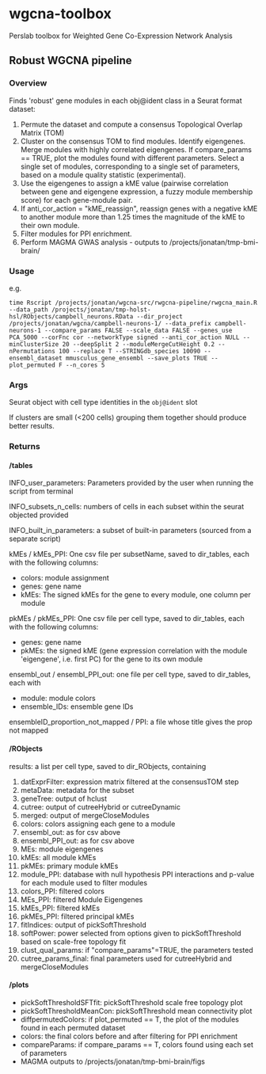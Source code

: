 # wgcna-toolbox

Perslab toolbox for Weighted Gene Co-Expression Network Analysis

## Robust WGCNA pipeline

### Overview

Finds 'robust' gene modules in each obj@ident class in a Seurat format dataset:

 1. Permute the dataset and compute a consensus Topological Overlap Matrix (TOM)
 2. Cluster on the consensus TOM to find modules. Identify eigengenes. Merge modules with highly correlated eigengenes.
      If compare_params == TRUE, plot the modules found with different parameters. Select a single set of modules, corresponding to a single set of parameters, based on a module quality statistic (experimental).
 3. Use the eigengenes to assign a kME value (pairwise correlation between gene and eigengene expression, a fuzzy module membership score) for each gene-module pair.
 4. If anti_cor_action = "kME_reassign", reassign genes with a negative kME to another module more than 1.25 times the magnitude of the kME to their own module.
 5. Filter modules for PPI enrichment.
 6. Perform MAGMA GWAS analysis - outputs to /projects/jonatan/tmp-bmi-brain/

### Usage

e.g.

`time Rscript /projects/jonatan/wgcna-src/rwgcna-pipeline/rwgcna_main.R --data_path /projects/jonatan/tmp-holst-hsl/RObjects/campbell_neurons.RData --dir_project /projects/jonatan/wgcna/campbell-neurons-1/ --data_prefix campbell-neurons-1 --compare_params FALSE --scale_data FALSE --genes_use PCA_5000 --corFnc cor --networkType signed --anti_cor_action NULL --minClusterSize 20 --deepSplit 2 --moduleMergeCutHeight 0.2 --nPermutations 100 --replace T --STRINGdb_species 10090 --ensembl_dataset mmusculus_gene_ensembl --save_plots TRUE --plot_permuted F --n_cores 5`

### Args

Seurat object with cell type identities in the `obj@ident` slot

If clusters are small (<200 cells) grouping them together should produce better results.

### Returns

#### /tables 

INFO_user_parameters: Parameters provided by the user when running the script from terminal

INFO_subsets_n_cells: numbers of cells in each subset within the seurat objected provided

INFO_built_in_parameters: a subset of built-in parameters (sourced from a separate script)

kMEs / kMEs_PPI: One csv file per subsetName, saved to dir_tables, each with the following columns:
* colors:       module assignment
* genes:        gene name
* kMEs:         The signed kMEs for the gene to every module, one column per module

pkMEs / pkMEs_PPI: One csv file per cell type, saved to dir_tables, each  with the following columns:
* genes:        gene name
* pkMEs:        the signed kME (gene expression correlation with the module 'eigengene', i.e. first PC)
                for the gene to its own module

ensembl_out / ensembl_PPI_out: one file per cell type, saved to dir_tables, each with
* module:       module colors
* ensemble_IDs: ensemble gene IDs

ensembleID_proportion_not_mapped / PPI: a file whose title gives the prop not mapped

#### /RObjects 

results: a list per cell type, saved to dir_RObjects, containing
  
1. datExprFilter: expression matrix filtered at the consensusTOM step
2. metaData:   metadata for the subset
3. geneTree:   output of hclust
4. cutree:     output of cutreeHybrid or cutreeDynamic
5. merged:     output of mergeCloseModules
6. colors:     colors assigning each gene to a module
7. ensembl_out: as for csv above
8. ensembl_PPI_out: as for csv above
9. MEs:        module eigengenes
10. kMEs:       all module kMEs
11. pkMEs:      primary module kMEs
12. module_PPI:  database with null hypothesis PPI interactions and p-value for each module
              used to filter modules
13. colors_PPI: filtered colors
14. MEs_PPI:    filtered Module Eigengenes
15. kMEs_PPI:   filtered kMEs
16. pkMEs_PPI:  filtered principal kMEs
17. fitIndices: output of pickSoftThreshold
18. softPower:  power selected from options given to pickSoftThreshold based
              on scale-free topology fit
19. clust_qual_params: if "compare_params"=TRUE, the parameters tested
20. cutree_params_final:
              final parameters used for cutreeHybrid and mergeCloseModules

#### /plots

* pickSoftThresholdSFTfit: pickSoftThreshold scale free topology plot
* pickSoftThresholdMeanCon: pickSoftThreshold mean connectivity plot
* diffpermutedColors: if plot_permuted == T, the plot of the modules found in each permuted dataset
* colors: the final colors before and after filtering for PPI enrichment
* compareParams: if compare_params == T, colors found using each set of parameters
* MAGMA outputs to /projects/jonatan/tmp-bmi-brain/figs
